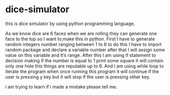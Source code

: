 # dice-simulator
this is dice simulator by using python programming language.

As we know dice are 6 faces when we are rolling they can generate one face to the top so I want to¸make this in python.
First I have to generate random integers number ranging between 1 to 6 to do this I have to import random package and declare a variable number after that I will assign some value on this variable and It’s range.
After this I am using if statement to decision making if the number is equal to 1 print some square it will contain only one hole this things are reputable up to 6.
And I am using while loop to iterate the program when once running this program it will continue if the user is pressing y key but it will stop if the user is pressing other key.

i am trying to learn if i made a mistake please tell me.

